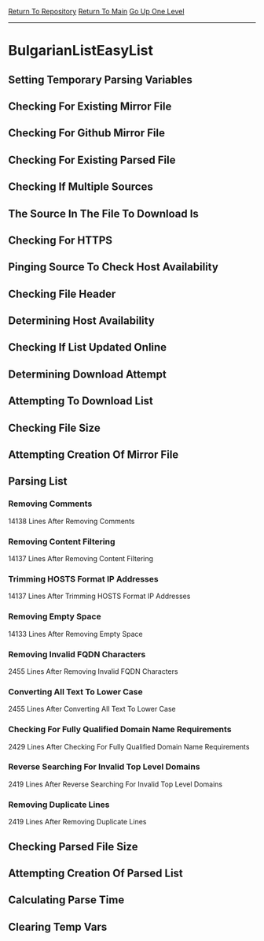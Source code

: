 [Return To Repository](https://github.com/deathbybandaid/piholeparser/)
[Return To Main](https://github.com/deathbybandaid/piholeparser/blob/master/RecentRunLogs/Mainlog.md)
[Go Up One Level](https://github.com/deathbybandaid/piholeparser/blob/master/RecentRunLogs/TopLevelScripts/30-Processing-External-Blacklists.md)
____________________________________
# BulgarianListEasyList
## Setting Temporary Parsing Variables
## Checking For Existing Mirror File
## Checking For Github Mirror File
## Checking For Existing Parsed File
## Checking If Multiple Sources
## The Source In The File To Download Is
## Checking For HTTPS
## Pinging Source To Check Host Availability
## Checking File Header
## Determining Host Availability
## Checking If List Updated Online
## Determining Download Attempt
## Attempting To Download List
## Checking File Size
## Attempting Creation Of Mirror File
## Parsing List
### Removing Comments
14138 Lines After Removing Comments
### Removing Content Filtering
14137 Lines After Removing Content Filtering
### Trimming HOSTS Format IP Addresses
14137 Lines After Trimming HOSTS Format IP Addresses
### Removing Empty Space
14133 Lines After Removing Empty Space
### Removing Invalid FQDN Characters
2455 Lines After Removing Invalid FQDN Characters
### Converting All Text To Lower Case
2455 Lines After Converting All Text To Lower Case
### Checking For Fully Qualified Domain Name Requirements
2429 Lines After Checking For Fully Qualified Domain Name Requirements
### Reverse Searching For Invalid Top Level Domains
2419 Lines After Reverse Searching For Invalid Top Level Domains
### Removing Duplicate Lines
2419 Lines After Removing Duplicate Lines
## Checking Parsed File Size
## Attempting Creation Of Parsed List
## Calculating Parse Time
## Clearing Temp Vars

